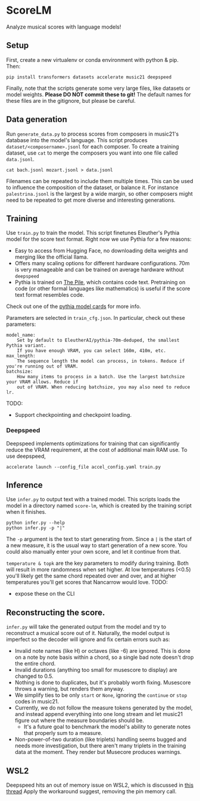 # ScoreLM
Analyze musical scores with language models!

## Setup
First, create a new virtualenv or conda environment with python & pip.
Then:
```
pip install transformers datasets accelerate music21 deepspeed
```

Finally, note that the scripts generate some very large files, like datasets or model
weights. **Please DO NOT commit these to git!** The default names for these files are in the gitignore,
but please be careful.

## Data generation
Run `generate_data.py` to process scores from composers in music21's database into the model's language.
This script produces `dataset/<composername>.jsonl` for each composer. To create a training dataset, use
`cat` to merge the composers you want into one file called `data.jsonl`.
```
cat bach.jsonl mozart.jsonl > data.jsonl
```
Filenames can be repeated to include them multiple times. This can be used to influence the composition
of the dataset, or balance it. For instance `palestrina.jsonl` is the largest by a wide margin, so other
composers might need to be repeated to get more diverse and interesting generations.

## Training
Use `train.py` to train the model. This script finetunes Eleuther's Pythia model for the score text
format. Right now we use Pythia for a few reasons:
* Easy to access from Hugging Face, no downloading delta weights and merging like the official llama.
* Offers many scaling options for different hardware configurations. 70m is very manageable and can
  be trained on average hardware without `deepspeed`
* Pythia is trained on [The Pile](https://arxiv.org/pdf/2101.00027.pdf), which contains code text. Pretraining
  on code (or other formal languages like mathematics) is useful if the score text format resembles code.

Check out one of the [pythia model cards](https://huggingface.co/EleutherAI/pythia-12b-v0) for more info.

Parameters are selected in `train_cfg.json`.
In particular, check out these parameters:
```
model_name:
    Set by default to EleutherAI/pythia-70m-deduped, the smallest Pythia variant.
    If you have enough VRAM, you can select 160m, 410m, etc.
max_length:
    The sequence length the model can process, in tokens. Reduce if you're running out of VRAM.
batchsize:
    How many items to process in a batch. Use the largest batchsize your VRAM allows. Reduce if
    out of VRAM. When reducing batchsize, you may also need to reduce lr.
```
TODO:
* Support checkpointing and checkpoint loading.

### Deepspeed
Deepspeed implements optimizations for training that can significantly reduce the VRAM
requirement, at the cost of additional main RAM use. To use deepspeed,
```
accelerate launch --config_file accel_config.yaml train.py
```

## Inference
Use `infer.py` to output text with a trained model. This scripts loads the model
in a directory named `score-lm`, which is created by the training script when it finishes.
```
python infer.py --help
python infer.py -p "|"
```
The `-p` argument is the text to start generating from. Since a `|` is the start of a new measure,
it is the usual way to start generation of a new score. You could also manually enter your own score,
and let it continue from that.

`temperature & topk` are the key parameters to modify during training. Both will result
in more randomness when set higher. At low temperatures (<0.5) you'll likely get the same
chord repeated over and over, and at higher temperatures you'll get scores that Nancarrow would love.
TODO:
* expose these on the CLI

## Reconstructing the score.
`infer.py` will take the generated output from the model and try to reconstruct a musical score
out of it. Naturally, the model output is imperfect so the decoder will ignore and fix certain
errors such as:
* Invalid note names (like H) or octaves (like -6) are ignored.
  This is done on a note by note basis within a chord, so a single bad note doesn't drop the entire chord.
* Invalid durations (anything too small for musescore to display) are changed to 0.5.
* Nothing is done to duplicates, but it's probably worth fixing. Musescore throws a warning,
  but renders them anyway.
* We simplify ties to be only `start` or `None`, ignoring the `continue` or `stop` codes in music21.
* Currently, we do not follow the measure tokens generated by the model, and instead append
  everything into one long stream and let music21 figure out where the measure boundaries should be.
  * It's a future goal to benchmark the model's ability to generate notes that properly sum to  a measure.
* Non-power-of-two duration (like triplets) handling seems bugged and needs more investigation, but
  there aren't many triplets in the training data at the moment. They render but Musecore produces
  warnings.

## WSL2
Deepspeed hits an out of memory issue on WSL2, which is discussed in [this thread](https://github.com/microsoft/DeepSpeed/issues/2977)
Apply the workaround suggest, removing the pin memory call.
